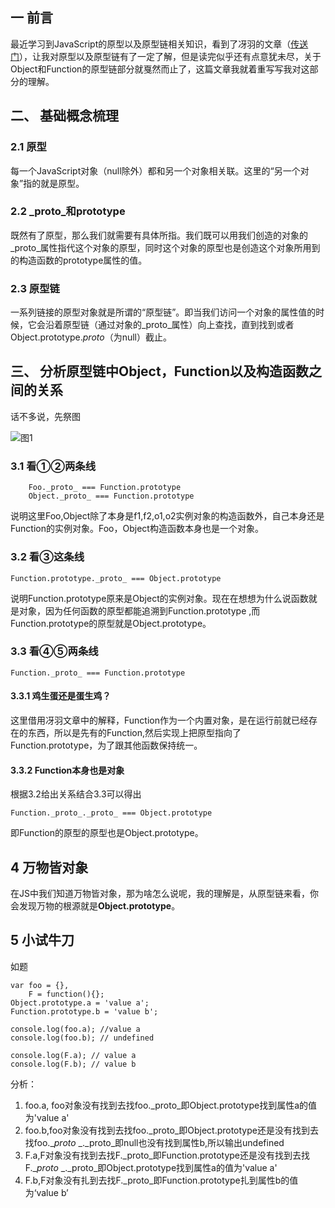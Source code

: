 ##  一 前言
最近学习到JavaScript的原型以及原型链相关知识，看到了冴羽的文章（[传送门](https://github.com/mqyqingfeng/Blog/issues/2)），让我对原型以及原型链有了一定了解，但是读完似乎还有点意犹未尽，关于Object和Function的原型链部分就戛然而止了，这篇文章我就着重写写我对这部分的理解。

## 二、 基础概念梳理
### 2.1 原型
每一个JavaScript对象（null除外）都和另一个对象相关联。这里的“另一个对象”指的就是原型。
### 2.2  _proto_和prototype
既然有了原型，那么我们就需要有具体所指。我们既可以用我们创造的对象的_proto_属性指代这个对象的原型，同时这个对象的原型也是创造这个对象所用到的构造函数的prototype属性的值。
### 2.3 原型链
一系列链接的原型对象就是所谓的“原型链”。即当我们访问一个对象的属性值的时候，它会沿着原型链（通过对象的_proto_属性）向上查找，直到找到或者Object.prototype._proto_（为null）截止。
## 三、 分析原型链中Object，Function以及构造函数之间的关系
话不多说，先祭图

![图1](https://raw.githubusercontent.com/lzyup/Web/master/images/%E5%8E%9F%E5%9E%8B.jpeg)

### 3.1 看①②两条线

```
    Foo._proto_ === Function.prototype
    Object._proto_ === Function.prototype
```
说明这里Foo,Object除了本身是f1,f2,o1,o2实例对象的构造函数外，自己本身还是Function的实例对象。Foo，Object构造函数本身也是一个对象。
### 3.2     看③这条线
```
Function.prototype._proto_ === Object.prototype 
```
说明Function.prototype原来是Object的实例对象。现在在想想为什么说函数就是对象，因为任何函数的原型都能追溯到Function.prototype ,而Function.prototype的原型就是Object.prototype。
### 3.3    看④⑤两条线
```
Function._proto_ === Function.prototype
```
#### 3.3.1 鸡生蛋还是蛋生鸡？
这里借用冴羽文章中的解释，Function作为一个内置对象，是在运行前就已经存在的东西，所以是先有的Function,然后实现上把原型指向了Function.prototype，为了跟其他函数保持统一。

#### 3.3.2 Function本身也是对象
根据3.2给出关系结合3.3可以得出
 ```
 Function._proto_._proto_ === Object.prototype 
 ```
 即Function的原型的原型也是Object.prototype。

## 4 万物皆对象

在JS中我们知道万物皆对象，那为啥怎么说呢，我的理解是，从原型链来看，你会发现万物的根源就是**Object.prototype**。
    
## 5 小试牛刀
如题
```
var foo = {},
    F = function(){};
Object.prototype.a = 'value a';
Function.prototype.b = 'value b';

console.log(foo.a); //value a
console.log(foo.b); // undefined

console.log(F.a); // value a
console.log(F.b); // value b  
```
分析：
1. foo.a, foo对象没有找到去找foo._proto_即Object.prototype找到属性a的值为'value a'
2. foo.b,foo对象没有找到去找foo._proto_即Object.prototype还是没有找到去找foo.__proto_ _._proto_即null也没有找到属性b,所以输出undefined
3. F.a,F对象没有找到去找F._proto_即Function.prototype还是没有找到去找F.__proto_ _._proto_即Object.prototype找到属性a的值为'value a'
4. F.b,F对象没有扎到去找F._proto_即Function.prototype扎到属性b的值为‘value b’

    


    
    